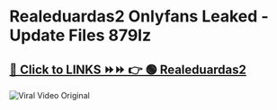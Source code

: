 
 # Realeduardas2 Onlyfans Leaked - Update Files 879lz

## <h2><a href="https://clipsfans.com/Realeduardas2&ref=git">🔗 Click to LINKS ⏩⏩ 👉 🟢 Realeduardas2 </a></h2>

<a href="https://clipsfans.com/Realeduardas2&ref=git" rel="nofollow" data-target="animated-image.originalLink"><img src="https://i.ibb.co.com/xMMVF88/686577567.gif" alt="Viral Video Original" style="max-width: 100%; display: inline-block;" data-target="animated-image.originalImage"></a>

